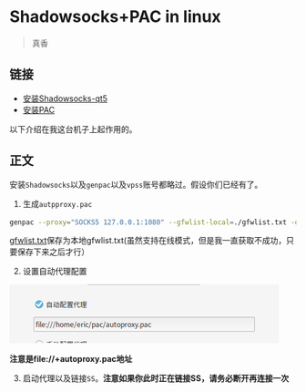 # Shadowsocks+PAC in linux 
> 真香

## 链接

* [安装Shadowsocks-qt5](https://www.litcc.com/2016/12/29/Ubuntu16-shadowsocks-pac/index.html)
* [安装PAC](https://github.com/JinnLynn/genpac)

以下介绍在我这台机子上起作用的。

## 正文

安装`Shadowsocks`以及`genpac`以及`vpss`账号都略过。假设你们已经有了。

1. 生成`autpproxy.pac`

  ```bash
  genpac --proxy="SOCKS5 127.0.0.1:1080" --gfwlist-local=./gfwlist.txt -o autoproxy.pac
  ```
  
  [gfwlist.txt](https://raw.githubusercontent.com/gfwlist/gfwlist/master/gfwlist.txt)保存为本地gfwlist.txt(虽然支持在线模式，但是我一直获取不成功，只要保存下来之后才行）

2. 设置自动代理配置

  ![autopac](https://raw.githubusercontent.com/JiangWeixian/articles/master/%E6%95%99%E7%A8%8B/img/autopac.png)

  **注意是file://+autoproxy.pac地址**

3. 启动代理以及链接`SS`。**注意如果你此时正在链接SS，请务必断开再连接一次**

